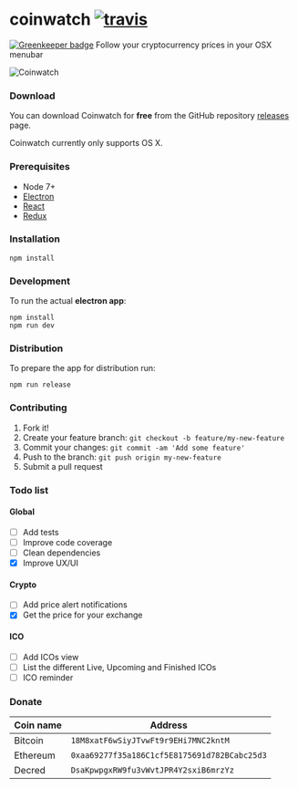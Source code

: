 # coinwatch [![travis][travis-image]][travis-url]

[![Greenkeeper badge](https://badges.greenkeeper.io/oktapodia/coinwatch.svg)](https://greenkeeper.io/)
Follow your cryptocurrency prices in your OSX menubar

![Coinwatch](https://github.com/oktapodia/coinwatch/raw/master/press/press.jpg)


### Download
You can download Coinwatch for **free** from the GitHub repository [releases](https://github.com/oktapodia/coinwatch/releases) page.

Coinwatch currently only supports OS X.

### Prerequisites

 - Node 7+
 - [Electron](http://electron.atom.io/)
 - [React](https://facebook.github.io/react/)
 - [Redux](http://redux.js.org/)


### Installation

    npm install

### Development

To run the actual **electron app**:

    npm install
    npm run dev

### Distribution
To prepare the app for distribution run:

    npm run release


### Contributing

1. Fork it!
2. Create your feature branch: `git checkout -b feature/my-new-feature`
3. Commit your changes: `git commit -am 'Add some feature'`
4. Push to the branch: `git push origin my-new-feature`
5. Submit a pull request

### Todo list

#### Global

- [ ] Add tests
- [ ] Improve code coverage
- [ ] Clean dependencies
- [X] Improve UX/UI

#### Crypto

- [ ] Add price alert notifications
- [X] Get the price for your exchange

#### ICO

- [ ] Add ICOs view
- [ ] List the different Live, Upcoming and Finished ICOs
- [ ] ICO reminder

### Donate

| Coin name | Address |
| --- | --- |
| Bitcoin | `18M8xatF6wSiyJTvwFt9r9EHi7MNC2kntM` |
| Ethereum | `0xaa69277f35a186C1cf5E8175691d782BCabc25d3` |
| Decred | `DsaKpwpgxRW9fu3vWvtJPR4Y2sxiB6mrzYz` |


[travis-image]: https://travis-ci.org/oktapodia/coinwatch.svg?branch=master
[travis-url]: https://travis-ci.org/oktapodia/coinwatch
[downloads-image]: https://img.shields.io/github/downloads/oktapodia/coinwatch/total.svg

